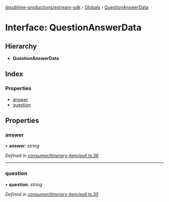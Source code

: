 [@sublime-productions/extream-sdk](../README.md) › [Globals](../globals.md) › [QuestionAnswerData](questionanswerdata.md)

# Interface: QuestionAnswerData

## Hierarchy

* **QuestionAnswerData**

## Index

### Properties

* [answer](questionanswerdata.md#answer)
* [question](questionanswerdata.md#question)

## Properties

###  answer

• **answer**: *string*

*Defined in [consumer/itinerary-item/poll.ts:36](https://github.com/Extream-SaaS/ex-sdk/blob/991f539/src/consumer/itinerary-item/poll.ts#L36)*

___

###  question

• **question**: *string*

*Defined in [consumer/itinerary-item/poll.ts:35](https://github.com/Extream-SaaS/ex-sdk/blob/991f539/src/consumer/itinerary-item/poll.ts#L35)*

